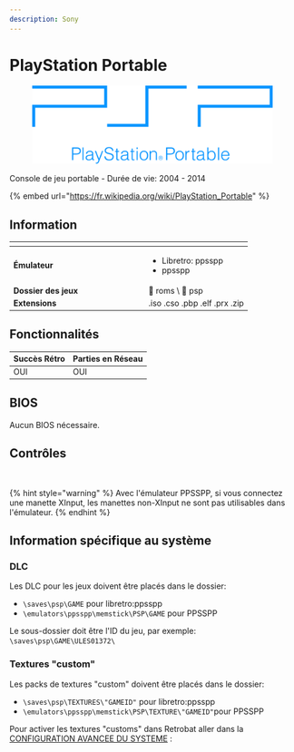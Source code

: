 ```yaml
---
description: Sony
---
```


# PlayStation Portable

<div align="left">

<figure><img src="https://raw.githubusercontent.com/fabricecaruso/es-theme-carbon/52ff37c9e265587d006945a2ba695b5a962b3a3d/art/logos/psp.svg" alt=""><figcaption></figcaption></figure>

</div>

Console de jeu portable - Durée de vie: 2004 - 2014

{% embed url="https://fr.wikipedia.org/wiki/PlayStation_Portable" %}

## Information

<table data-header-hidden><thead><tr><th width="224"></th><th></th></tr></thead><tbody><tr><td><strong>Émulateur</strong></td><td><ul><li>Libretro: ppsspp</li><li>ppsspp</li></ul></td></tr><tr><td><strong>Dossier des jeux</strong></td><td><span data-gb-custom-inline data-tag="emoji" data-code="1f4c2">📂</span> roms \ <span data-gb-custom-inline data-tag="emoji" data-code="1f4c2">📂</span> psp</td></tr><tr><td><strong>Extensions</strong></td><td>.iso .cso .pbp .elf .prx .zip</td></tr></tbody></table>

## Fonctionnalités

| Succès Rétro | Parties en Réseau |
| ------------ | ----------------- |
| OUI          | OUI               |

## BIOS

Aucun BIOS nécessaire.

## Contrôles

<div align="left">

<figure><img src="https://i.imgur.com/c4dKloK.png" alt=""><figcaption></figcaption></figure>

</div>

{% hint style="warning" %}
Avec l'émulateur PPSSPP, si vous connectez une manette XInput, les manettes non-XInput ne sont pas utilisables dans l'émulateur.
{% endhint %}

## Information spécifique au système

### DLC

Les DLC pour les jeux doivent être placés dans le dossier:

* `\saves\psp\GAME` pour libretro:ppsspp
* `\emulators\ppsspp\memstick\PSP\GAME` pour PPSSPP

Le sous-dossier doit être l'ID du jeu, par exemple: `\saves\psp\GAME\ULES01372\`

### Textures "custom"

Les packs de textures "custom" doivent être placés dans le dossier:

* `\saves\psp\TEXTURES\"GAMEID"` pour libretro:ppsspp
* `\emulators\ppsspp\memstick\PSP\TEXTURE\"GAMEID"`pour PPSSPP

Pour activer les textures "customs" dans Retrobat aller dans la [CONFIGURATION AVANCEE DU SYSTEME](../../../../navigation/view-options.md#configuration-avancees-du-systeme) :

<div align="left">

<figure><img src="https://i.imgur.com/ppkZ9bw.png" alt=""><figcaption></figcaption></figure>

</div>

<div align="left">

<figure><img src="https://i.imgur.com/a2L91jh.png" alt=""><figcaption></figcaption></figure>

</div>

<div align="left">

<figure><img src="https://i.imgur.com/lrKiiv4.png" alt=""><figcaption></figcaption></figure>

</div>
